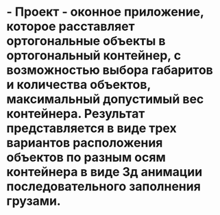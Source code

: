 # - Проект - оконное приложение, которое расставляет ортогональные объекты в ортогональный контейнер, с возможностью выбора габаритов и количества объектов, максимальный допустимый вес контейнера. Результат представляется в виде трех вариантов расположения объектов по разным осям контейнера в виде 3д анимации последовательного заполнения грузами. 
